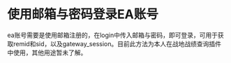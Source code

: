 # 使用邮箱与密码登录EA账号
ea账号需要是使用邮箱注册的，在login中传入邮箱与密码，即可登录，可用于获取remid和sid，以及gateway_session。目前此方法为本人在战地战绩查询插件中使用，其他用途暂未了解。
